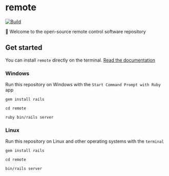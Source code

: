 # remote

[![Build](https://github.com/rubyConsole/remote/actions/workflows/build.yml/badge.svg)](https://github.com/rubyConsole/remote/actions/workflows/build.yml)

:wave: Welcome to the open-source remote control software repository

## Get started

You can install `remote` directly on the terminal. [Read the documentation](https://ruby-console.gitbook.io/remote)

### Windows

Run this repository on Windows with the `Start Command Prompt with Ruby` app

```
gem install rails
```
```
cd remote
```
```
ruby bin/rails server
```

### Linux

Run this repository on Linux and other operating systems with the `terminal`

```
gem install rails
```
```
cd remote
```
```
bin/rails server
```
